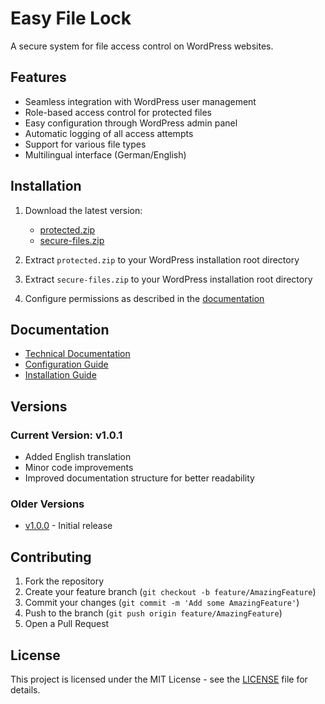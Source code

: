 # Easy File Lock

A secure system for file access control on WordPress websites.

## Features

- Seamless integration with WordPress user management
- Role-based access control for protected files
- Easy configuration through WordPress admin panel
- Automatic logging of all access attempts
- Support for various file types
- Multilingual interface (German/English)

## Installation

1. Download the latest version:
   - [protected.zip](https://github.com/rfluethi/Easy-File-Lock/releases/latest/download/protected.zip)
   - [secure-files.zip](https://github.com/rfluethi/Easy-File-Lock/releases/latest/download/secure-files.zip)

2. Extract `protected.zip` to your WordPress installation root directory
3. Extract `secure-files.zip` to your WordPress installation root directory
4. Configure permissions as described in the [documentation](docs/configuration.md)

## Documentation

- [Technical Documentation](docs/technical.md)
- [Configuration Guide](docs/configuration.md)
- [Installation Guide](docs/installation.md)

## Versions

### Current Version: v1.0.1
- Added English translation
- Minor code improvements
- Improved documentation structure for better readability

### Older Versions
- [v1.0.0](https://github.com/rfluethi/Easy-File-Lock/releases/tag/v1.0.0) - Initial release

## Contributing

1. Fork the repository
2. Create your feature branch (`git checkout -b feature/AmazingFeature`)
3. Commit your changes (`git commit -m 'Add some AmazingFeature'`)
4. Push to the branch (`git push origin feature/AmazingFeature`)
5. Open a Pull Request

## License

This project is licensed under the MIT License - see the [LICENSE](LICENSE) file for details.